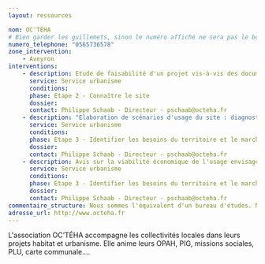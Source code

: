```yaml
---
layout: ressources

nom: OC'TÉHA
# Bien garder les guillemets, sinon le numéro affiché ne sera pas le bon
numero_telephone: "0565736578" 
zone_intervention: 
    - Aveyron
interventions:
    - description: Etude de faisabilité d'un projet vis-à-vis des documents d'urbanisme. Evolution de ces documents si nécessaire.
      service: Service urbanisme
      conditions: 
      phase: Etape 2 - Connaître le site
      dossier: 
      contact: Philippe Schaab - Directeur - pschaab@octeha.fr
    - description: "Elaboration de scénarios d'usage du site : diagnostic de la commune ou du territoire, sondage de la population, étude des besoins etc."
      service: Service urbanisme
      conditions: 
      phase: Etape 3 - Identifier les besoins du territoire et le marché
      dossier: 
      contact: Philippe Schaab - Directeur - pschaab@octeha.fr
    - description: Avis sur la viabilité économique de l'usage envisagé, assez tôt pendant la définition du projet
      service: Service urbanisme
      conditions: 
      phase: Etape 3 - Identifier les besoins du territoire et le marché
      dossier: 
      contact: Philippe Schaab - Directeur - pschaab@octeha.fr
commentaire_structure: Nous sommes l'équivalent d'un bureau d'études. Nous intervenons sur étude puis devis ou en répondant à des appels d'offres.
adresse_url: http://www.octeha.fr
---
```


L'association OC’TÉHA accompagne les collectivités locales dans leurs projets habitat et urbanisme. 
Elle anime leurs OPAH, PIG, missions sociales, PLU, carte communale….
